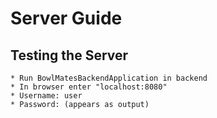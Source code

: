 # Server Guide

## Testing the Server
    * Run BowlMatesBackendApplication in backend
    * In browser enter "localhost:8080"
    * Username: user 
    * Password: (appears as output)
